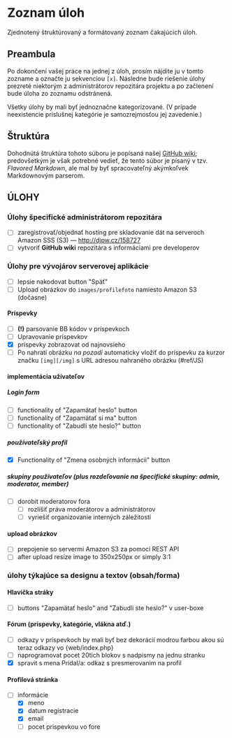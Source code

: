 # Zoznam úloh

 Zjednotený štruktúrovaný a formátovaný zoznam čakajúcich úloh.

## Preambula

 Po dokončení vašej práce na jednej z úloh, prosím nájdite ju v tomto zozname a označte ju sekvenciou `[x]`. Následne bude riešenie úlohy prezreté niektorým z administrátorov repozitára projektu a po začlenení bude úloha zo zoznamu odstránená.

 Všetky úlohy by mali byť jednoznačne kategorizované. (V prípade neexistencie príslušnej kategórie je samozrejmosťou jej zavedenie.)

## Štruktúra

 Dohodnútá štruktúra tohoto súboru je popísaná našej [GitHub wiki](https://github.com/Kubo2/diggyshelper/wiki/Zoznam-úloh); predovšetkým je však potrebné vedieť, že tento súbor je písaný v tzv. _Flavored Markdown_, ale mal by byť spracovateľný akýmkoľvek Markdownovým parserom.

## ÚLOHY
### Úlohy špecifické administrátorom repozitára

  - [ ] zaregistrovať/objednať hosting pre skladovanie dát na serveroch Amazon SSS (S3) — http://djpw.cz/158727
  - [ ] vytvoriť **GitHub wiki** repozitára s informáciami pre developerov

### Úlohy pre vývojárov serverovej aplikácie

  - [ ] lepsie nakodovat button "Späť"
  - [ ] Upload obrázkov do `images/profilefoto` namiesto Amazon S3 (dočasne)

#### Príspevky

  - [ ] **(!)** parsovanie BB kódov v príspevkoch
  - [ ] Upravovanie príspevkov
  - [x] príspevky zobrazovat od najnovsieho
  - [ ] Po nahratí obrázku _na pozadí_ automaticky vložiť do príspevku za kurzor značku `[img][/img]` s URL adresou nahraného obrázku (#ref/JS)

#### implementácia užívateľov
##### Login form

  - [ ] functionality of "Zapamätať heslo" button
  - [ ] functionality of "Zapamätať si ma" button
  - [ ] functionality of "Zabudli ste heslo?" button

##### používateľský profil

  - [x] Functionality of "Zmena osobných informácii" button

##### skupiny používateľov (plus rozdeľovanie na špecifické skupiny: admin, moderator, member)

  - [ ] dorobit moderatorov fora
    - [ ] rozlíšiť práva moderátorov a administrátorov
    - [ ] vyriešiť organizovanie interných záležitostí

#### upload obrázkov

  - [ ] prepojenie so servermi Amazon S3 za pomoci REST API
  - [ ] after upload resize image to 350x250px or simply 3:1

### úlohy týkajúce sa designu a textov (obsah/forma)
#### Hlavička stráky

  - [ ] buttons "Zapamätať heslo" and "Zabudli ste heslo?" v user-boxe

#### Fórum (príspevky, kategórie, vlákna atď.)

  - [ ] odkazy v príspevkoch by mali byť bez dekorácií modrou farbou akou sú teraz odkazy vo {web/index.php}
  - [ ] naprogramovat pocet 20tich blokov s nadpismy na  jednu stranku
  - [x] spravit s mena Pridal/a: <MENO> odkaz s presmerovanim na profil

#### Profilová stránka

  - [ ] informácie
    - [x] meno
    - [x] datum registracie
    - [x] email
    - [ ] pocet prispevkou vo fore
